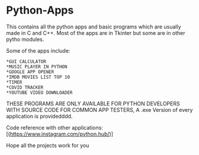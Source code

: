 # Python-Apps
This contains all the python apps and basic programs which are usually made in C and C++. Most of the apps are in Tkinter but some are in other pytho modules.

Some of the apps include:

```
*GUI CALCULATOR
*MUSIC PLAYER IN PYTHON
*GOOGLE APP OPENER
*IMDB MOVIES LIST TOP 10
*TIMER
*COVID TRACKER
*YOUTUBE VIDEO DOWNLOADER
```

THESE PROGRAMS ARE ONLY AVAILABLE FOR PYTHON DEVELOPERS WITH SOURCE CODE
FOR COMMON APP TESTERS, A .exe Version of every application is providedddd.

Code reference with other applications:
[(https://www.instagram.com/python.hub/)]

Hope all the projects work for you
